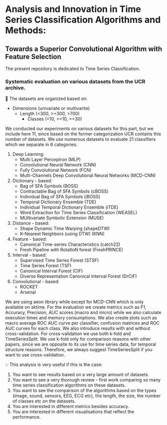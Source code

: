 # Analysis and Innovation in Time Series Classification Algorithms and Methods:
## Towards a Superior Convolutional Algorithm with Feature Selection


The present repository is dedicated to Time Series Classification.
### Systematic evaluation on various datasets from the UCR archive.
  🔎 The datasets are organized based on:
   * Dimensions (univariate or multivarite)
      * Length (<300, >=300, >700)
         * Classes (<10, >=10, >=30)
     
   We conducted our experiments on various datasets for this part, but we include here 11, since based on the former categorization UCR contains this number of datasets.
   We use numerous datasets to evaluate 21 classifiers which we separate in 6 categories:
   1. Deep Learning:
      * Multi Layer Perceptron (MLP)
      * Convolutional Neural Network (CNN)
      * Fully Convolutional Network (FCN)
      * Multi-Channels Deep Convolutional Neural Networks (MCD-CNN)
   2. Dictionary - based:
      * Bag of SFA Symbols (BOSS)
      * Contractable Bag of SFA Symbols (cBOSS)
      * Individual Bag of SFA Symbols (iBOSS)
      * Temporal Dictionary Ensemble (TDE)
      * Individual Temporal Dictionary Ensemble (iTDE)
      * Word Extraction for Time Series Classification (WEASEL)
      * MUltivariate Symbolic Extension (MUSE)
   3. Distance - based:
      * Shape Dynamic Time Warping (shapeDTW)
      * K-Nearest Neighbors (using DTW) (KNN)
   4. Feature - based:
      * Canonical Time-series Characteristics (catch22)
      * Fresh Pipeline with RotatIoN forest (FreshPRINCE)
   5. Interval - based:
      * Supervised Time Series Forest (STSF)
      * Time Series Forest (TSF)
      * Canonical Interval Forest (CIF)
      * Diverse Representation Canonical Interval Forest (DrCIF)
   6. Convolutional - based:
      * ROCKET
      * Arsenal

  We are using aeon library while except for MCD-CNN which is only available on sktime.
  For the evaluation we create metrics such as F1, Accuracy, Precision, AUC scores (macro and micro) while we also calculate execution times and memory consumptions.
  We also create plots such as macro average ROC AUC curve per classifier, confusion matrices and ROC AUC curves for each class.
  We also introduce results with and without cross-validation. For cross-validation we use both k-fold and TimeSeriesSplit. We use k-fold only for comparison reasons with other papers,
  since we are opposite to its use for time series data, for temporal structure reasons. Therefore, we always suggest TimeSeriesSplit if you want to use cross-validation.

💡 This analysis is very useful if this is the case:
  1. You want to see results based on a very large amount of datasets.
  2. You want to see a very thorough review - first work comparing so many time series classification algorithms on these datasets.
  3. You want to see the comparison of the algorithms based on the types (image, sound, sensors, EEG, ECG etc), the length, the size, the number of classes etc on the datasets.
  4. You are interested in different metrics besides accuracy.
  5. You are interested in different visualisations that reflect the performance.
